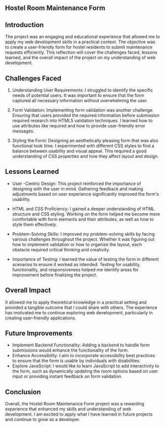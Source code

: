 ## Hostel Room Maintenance Form ##

## Introduction
The project was an engaging and educational experience that allowed me to apply my web development skills in a practical context. The objective was to create a user-friendly form for hostel residents to submit maintenance requests efficiently. This reflection will cover the challenges faced, lessons learned, and the overall impact of the project on my understanding of web development.

## Challenges Faced
1. Understanding User Requirements: I struggled to identify the specific needs of potential users. It was important to ensure that the form captured all necessary information without overwhelming the user.

2. Form Validation: Implementing form validation was another challenge. Ensuring that users provided the required information before submission required research into HTML5 validation techniques. I learned how to use attributes like required and how to provide user-friendly error messages.

3. Styling the Form: Designing an aesthetically pleasing form that was also functional took time. I experimented with different CSS styles to find a balance between usability and visual appeal. This required a good understanding of CSS properties and how they affect layout and design.

## Lessons Learned
- User -Centric Design: This project reinforced the importance of designing with the user in mind. Gathering feedback and making adjustments based on user experience significantly improved the form's usability.

- HTML and CSS Proficiency: I gained a deeper understanding of HTML structure and CSS styling. Working on the form helped me become more comfortable with form elements and their attributes, as well as how to style them effectively.

- Problem-Solving Skills: I improved my problem-solving skills by facing various challenges throughout the project. Whether it was figuring out how to implement validation or how to organize the layout, each obstacle required critical thinking and creativity.

- Importance of Testing: I learned the value of testing the form in different scenarios to ensure it worked as intended. Testing for usability, functionality, and responsiveness helped me identify areas for improvement before finalizing the project.

## Overall Impact
It allowed me to apply theoretical knowledge in a practical setting and provided a tangible outcome that I could share with others. The experience has motivated me to continue exploring web development, particularly in creating user-friendly applications.

## Future Improvements
- Implement Backend Functionality: Adding a backend to handle form submissions would enhance the functionality of the form.
- Enhance Accessibility: I aim to incorporate accessibility best practices to ensure that the form is usable by individuals with disabilities.
- Explore JavaScript: I would like to learn JavaScript to add interactivity to the form, such as dynamically updating the room options based on user input or providing instant feedback on form validation.

## Conclusion
Overall, the Hostel Room Maintenance Form project was a rewarding experience that enhanced my skills and understanding of web development. I am excited to apply what I have learned in future projects and continue to grow as a developer.
